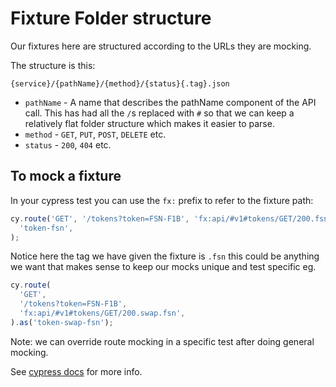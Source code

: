 # Fixture Folder structure

Our fixtures here are structured according to the URLs they are mocking.

The structure is this:

```
{service}/{pathName}/{method}/{status}{.tag}.json
```

- `pathName` - A name that describes the pathName component of the API call. This has had all the `/`s replaced with `#` so that we can keep a relatively flat folder structure which makes it easier to parse.
- `method` - `GET`, `PUT`, `POST`, `DELETE` etc.
- `status` - `200`, `404` etc.

## To mock a fixture

In your cypress test you can use the `fx:` prefix to refer to the fixture path:

```js
cy.route('GET', '/tokens?token=FSN-F1B', 'fx:api/#v1#tokens/GET/200.fsn').as(
  'token-fsn',
);
```

Notice here the tag we have given the fixture is `.fsn` this could be anything we want that makes sense to keep our mocks unique and test specific eg.

```js
cy.route(
  'GET',
  '/tokens?token=FSN-F1B',
  'fx:api/#v1#tokens/GET/200.swap.fsn',
).as('token-swap-fsn');
```

Note: we can override route mocking in a specific test after doing general mocking.

See [cypress docs](https://docs.cypress.io/api/commands/route.html) for more info.
